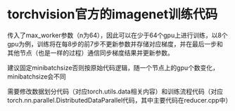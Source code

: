 # torchvision官方的imagenet训练代码

传入了max_worker参数（n为64），因此可以在少于64个gpu上进行训练，以8个gpu为例，训练将在每8步的前7步不更新参数并存储对应梯度，并在最后一步和其他节点（也是一样的过程）通信同步梯度结果并更新参数。

建议固定minibatchsize否则按原始代码逻辑，随一个节点上的gpu个数变化，minibatchsize会不同

需要修改数据划分代码（对应torch.utils.data相关内容）和训练流程代码（对应torch.nn.parallel.DistributedDataParallel代码，其中主要代码在reducer.cpp中）
